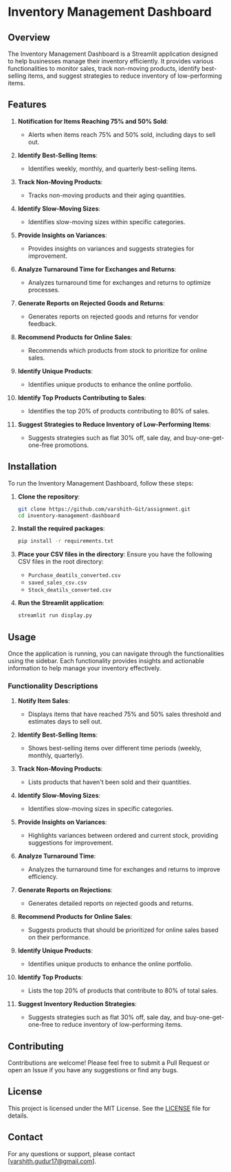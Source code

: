 # Inventory Management Dashboard

## Overview

The Inventory Management Dashboard is a Streamlit application designed to help businesses manage their inventory efficiently. It provides various functionalities to monitor sales, track non-moving products, identify best-selling items, and suggest strategies to reduce inventory of low-performing items.

## Features

1. **Notification for Items Reaching 75% and 50% Sold**:
   - Alerts when items reach 75% and 50% sold, including days to sell out.

2. **Identify Best-Selling Items**:
   - Identifies weekly, monthly, and quarterly best-selling items.

3. **Track Non-Moving Products**:
   - Tracks non-moving products and their aging quantities.

4. **Identify Slow-Moving Sizes**:
   - Identifies slow-moving sizes within specific categories.

5. **Provide Insights on Variances**:
   - Provides insights on variances and suggests strategies for improvement.

6. **Analyze Turnaround Time for Exchanges and Returns**:
   - Analyzes turnaround time for exchanges and returns to optimize processes.

7. **Generate Reports on Rejected Goods and Returns**:
   - Generates reports on rejected goods and returns for vendor feedback.

8. **Recommend Products for Online Sales**:
   - Recommends which products from stock to prioritize for online sales.

9. **Identify Unique Products**:
   - Identifies unique products to enhance the online portfolio.

10. **Identify Top Products Contributing to Sales**:
    - Identifies the top 20% of products contributing to 80% of sales.

11. **Suggest Strategies to Reduce Inventory of Low-Performing Items**:
    - Suggests strategies such as flat 30% off, sale day, and buy-one-get-one-free promotions.

## Installation

To run the Inventory Management Dashboard, follow these steps:

1. **Clone the repository**:
    ```bash
    git clone https://github.com/varshith-Git/assignment.git
    cd inventory-management-dashboard
    ```

2. **Install the required packages**:
    ```bash
    pip install -r requirements.txt
    ```

3. **Place your CSV files in the directory**:
    Ensure you have the following CSV files in the root directory:
    - `Purchase_deatils_converted.csv`
    - `saved_sales_csv.csv`
    - `Stock_deatils_converted.csv`

4. **Run the Streamlit application**:
    ```bash
    streamlit run display.py
    ```

## Usage

Once the application is running, you can navigate through the functionalities using the sidebar. Each functionality provides insights and actionable information to help manage your inventory effectively.

### Functionality Descriptions

1. **Notify Item Sales**:
   - Displays items that have reached 75% and 50% sales threshold and estimates days to sell out.

2. **Identify Best-Selling Items**:
   - Shows best-selling items over different time periods (weekly, monthly, quarterly).

3. **Track Non-Moving Products**:
   - Lists products that haven't been sold and their quantities.

4. **Identify Slow-Moving Sizes**:
   - Identifies slow-moving sizes in specific categories.

5. **Provide Insights on Variances**:
   - Highlights variances between ordered and current stock, providing suggestions for improvement.

6. **Analyze Turnaround Time**:
   - Analyzes the turnaround time for exchanges and returns to improve efficiency.

7. **Generate Reports on Rejections**:
   - Generates detailed reports on rejected goods and returns.

8. **Recommend Products for Online Sales**:
   - Suggests products that should be prioritized for online sales based on their performance.

9. **Identify Unique Products**:
   - Identifies unique products to enhance the online portfolio.

10. **Identify Top Products**:
    - Lists the top 20% of products that contribute to 80% of total sales.

11. **Suggest Inventory Reduction Strategies**:
    - Suggests strategies such as flat 30% off, sale day, and buy-one-get-one-free to reduce inventory of low-performing items.

## Contributing

Contributions are welcome! Please feel free to submit a Pull Request or open an Issue if you have any suggestions or find any bugs.

## License

This project is licensed under the MIT License. See the [LICENSE](LICENSE) file for details.

## Contact

For any questions or support, please contact [varshith.gudur17@gmail.com].

